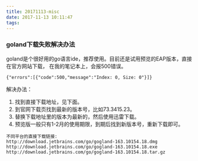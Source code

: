 ```yaml
---
title: 20171113-misc
date: 2017-11-13 10:11:47
tags:
---
```


### goland下载失败解决办法
goland是个很好用的go语言ide，推荐使用。目前还是试用预览的EAP版本，直接在官方网站下载，
在我的笔记本上，会报500错误。    
```
{"errors":[{"code":500,"message":"Index: 0, Size: 0"}]}
```

解决办法：
1. 找到直接下载地址，见下面。
2. 到官网下载页找到最新的版本号，比如73.3415.23。
3. 替换下载地址里的版本为最新的，然后使用迅雷下载。
4. 预览版一般只有1-2月的使用期限，到期后找到新版本号，重新下载即可。
```
不同平台的直接下载链接:
http://download.jetbrains.com/go/gogland-163.10154.18.dmg
http://download.jetbrains.com/go/gogland-163.10154.18.exe
http://download.jetbrains.com/go/gogland-163.10154.18.tar.gz
```
